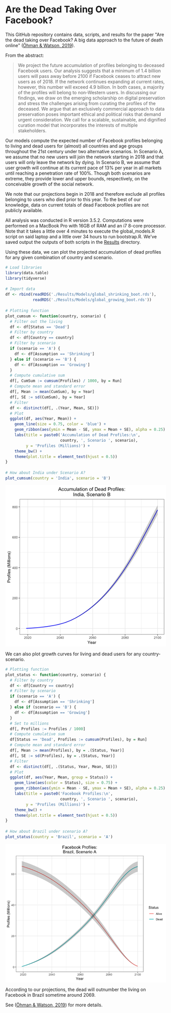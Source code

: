 Are the Dead Taking Over Facebook?
================

This GitHub repository contains data, scripts, and results for the paper "Are the dead taking over Facebook? A big data approach to the future of death online" ([Öhman & Watson, 2019](https://arxiv.org/abs/1811.03416)).

From the abstract:

> We project the future accumulation of profiles belonging to deceased Facebook users. Our analysis suggests that a minimum of 1.4 billion users will pass away before 2100 if Facebook ceases to attract new users as of 2018. If the network continues expanding at current rates, however, this number will exceed 4.9 billion. In both cases, a majority of the profiles will belong to non-Western users. In discussing our findings, we draw on the emerging scholarship on digital preservation and stress the challenges arising from curating the profiles of the deceased. We argue that an exclusively commercial approach to data preservation poses important ethical and political risks that demand urgent consideration. We call for a scalable, sustainable, and dignified curation model that incorporates the interests of multiple stakeholders.

Our models compute the expected number of Facebook profiles belonging to living and dead users for (almost) all countries and age groups throughout the 21st century under two alternative scenarios. In Scenario A, we assume that no new users will join the network starting in 2018 and that users will only leave the network by dying. In Scenario B, we assume that user growth will continue at its current pace of 13% per year in all markets until reaching a penetration rate of 100%. Though both scenarios are extreme, they provide lower and upper bounds, respectively, on the conceivable growth of the social network.

We note that our projections begin in 2018 and therefore exclude all profiles belonging to users who died prior to this year. To the best of our knowledge, data on current totals of dead Facebook profiles are not publicly available.

All analysis was conducted in R version 3.5.2. Computations were performed on a MacBook Pro with 16GB of RAM and an i7 8-core processor. Note that it takes a little over 4 minutes to execute the global\_models.R script on said laptop and a little over 34 hours to run bootstrap.R. We've saved output the outputs of both scripts in the [Results](https://github.com/dswatson/Deaths_on_FB/tree/master/Results/Models) directory.

Using these data, we can plot the projected accumulation of dead profiles for any given combination of country and scenario.

``` r
# Load libraries
library(data.table)
library(tidyverse)

# Import data
df <- rbind(readRDS('./Results/Models/global_shrinking_boot.rds'),
            readRDS('./Results/Models/global_growing_boot.rds'))

# Plotting function
plot_cumsum <- function(country, scenario) {
  # Filter out the living
  df <- df[Status == 'Dead']
  # Filter by country
  df <- df[Country == country]
  # Filter by scenario
  if (scenario == 'A') {
    df <- df[Assumption == 'Shrinking']
  } else if (scenario == 'B') {
    df <- df[Assumption == 'Growing']
  }
  # Compute cumulative sum
  df[, CumSum := cumsum(Profiles) / 1000, by = Run]
  # Compute mean and standard error
  df[, Mean := mean(CumSum), by = Year]
  df[, SE := sd(CumSum), by = Year]
  # Filter
  df <- distinct(df[, .(Year, Mean, SE)])
  # Plot
  ggplot(df, aes(Year, Mean)) + 
    geom_line(size = 0.75, color = 'blue') + 
    geom_ribbon(aes(ymin = Mean - SE, ymax = Mean + SE), alpha = 0.25) +
    labs(title = paste0('Accumulation of Dead Profiles:\n',
                        country, ', Scenario ', scenario),
         y = 'Profiles (Millions)') + 
    theme_bw() + 
    theme(plot.title = element_text(hjust = 0.5))
}

# How about India under Scenario A?
plot_cumsum(country = 'India', scenario = 'B')
```

<img src="README_files/figure-markdown_github/cumsum-1.png" style="display: block; margin: auto;" />

We can also plot growth curves for living and dead users for any country-scenario.

``` r
# Plotting function
plot_status <- function(country, scenario) {
  # Filter by country
  df <- df[Country == country]
  # Filter by scenario
  if (scenario == 'A') {
    df <- df[Assumption == 'Shrinking']
  } else if (scenario == 'B') {
    df <- df[Assumption == 'Growing']
  }
  # Set to millions
  df[, Profiles := Profiles / 1000]
  # Compute cumulative sum
  df[Status == 'Dead', Profiles := cumsum(Profiles), by = Run]
  # Compute mean and standard error
  df[, Mean := mean(Profiles), by = .(Status, Year)]
  df[, SE := sd(Profiles), by = .(Status, Year)]
  # Filter
  df <- distinct(df[, .(Status, Year, Mean, SE)])
  # Plot
  ggplot(df, aes(Year, Mean, group = Status)) + 
    geom_line(aes(color = Status), size = 0.75) + 
    geom_ribbon(aes(ymin = Mean - SE, ymax = Mean + SE), alpha = 0.25) + 
    labs(title = paste0('Facebook Profiles:\n', 
                        country, ', Scenario ', scenario),
         y = 'Profiles (Millions)') + 
    theme_bw() + 
    theme(plot.title = element_text(hjust = 0.5))
}

# How about Brazil under scenario A?
plot_status(country = 'Brazil', scenario = 'A')
```

<img src="README_files/figure-markdown_github/live_dead-1.png" style="display: block; margin: auto;" />

According to our projections, the dead will outnumber the living on Facebook in Brazil sometime around 2069.

See ([Öhman & Watson, 2019](https://arxiv.org/abs/1811.03416)) for more details.
